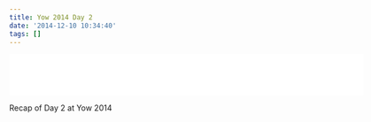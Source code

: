 ```yaml
---
title: Yow 2014 Day 2
date: '2014-12-10 10:34:40'
tags: []
---
```


<iframe style="border: none" src="//html5-player.libsyn.com/embed/episode/id/3232486/height/75/width/640/theme/standard/direction/no/autoplay/no/autonext/no/thumbnail/no/preload/no/no_addthis/no/" height="75" width="640" scrolling="no"  allowfullscreen webkitallowfullscreen mozallowfullscreen oallowfullscreen msallowfullscreen></iframe>

<!--more-->

<a href="http://traffic.libsyn.com/hackandheckle/day2.mp3" title="download"></a>

Recap of Day 2 at Yow 2014 <a href="http://2014.yowconference.com.au/"></a>
